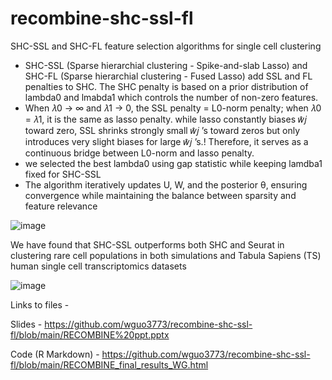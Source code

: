# recombine-shc-ssl-fl
SHC-SSL and SHC-FL feature selection algorithms for single cell clustering 

- SHC-SSL (Sparse hierarchial clustering - Spike-and-slab Lasso) and SHC-FL (Sparse hierarchial clustering - Fused Lasso) add SSL and FL penalties to SHC. The SHC penalty is based on a prior distribution of lambda0 and lmabda1 which controls the number of non-zero features. 
- When 𝜆0 → ∞ and 𝜆1 → 0, the SSL penalty = L0-norm penalty; when 𝜆0 = 𝜆1, it is the same as lasso penalty. while lasso constantly biases 𝑤̂𝑗 toward zero, SSL shrinks strongly small 𝑤̂𝑗 ’s toward zeros but only introduces very slight biases for large 𝑤̂𝑗 ’s.! Therefore, it serves as a continuous bridge between L0-norm and lasso penalty.
- we selected the best lambda0 using gap statistic while keeping lamdba1 fixed for SHC-SSL 
- The algorithm iteratively updates U, W, and the posterior θ, ensuring convergence while maintaining the balance between sparsity and feature relevance 

![image](https://github.com/user-attachments/assets/3c9cc624-6066-45db-8158-c167059a2bf2)

We have found that SHC-SSL outperforms both SHC and Seurat in clustering rare cell populations in both simulations and Tabula Sapiens (TS) human single cell transcriptomics datasets 

![image](https://github.com/user-attachments/assets/e588656e-b782-40e7-acba-02c5b2b69a07)

Links to files - 

Slides - https://github.com/wguo3773/recombine-shc-ssl-fl/blob/main/RECOMBINE%20ppt.pptx 

Code (R Markdown) - https://github.com/wguo3773/recombine-shc-ssl-fl/blob/main/RECOMBINE_final_results_WG.html
